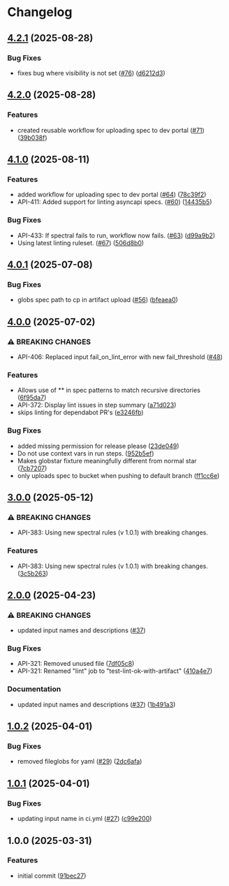 # Changelog


## [4.2.1](https://github.com/entur/gha-api/compare/v4.2.0...v4.2.1) (2025-08-28)


### Bug Fixes

* fixes bug where visibility is not set ([#76](https://github.com/entur/gha-api/issues/76)) ([d6212d3](https://github.com/entur/gha-api/commit/d6212d36201af1fe7ca72c79edf3577a04ea3029))

## [4.2.0](https://github.com/entur/gha-api/compare/v4.1.0...v4.2.0) (2025-08-28)


### Features

* created reusable workflow for uploading spec to dev portal ([#71](https://github.com/entur/gha-api/issues/71)) ([39b038f](https://github.com/entur/gha-api/commit/39b038f000b60ab3238b679273ee9d979fadbba4))

## [4.1.0](https://github.com/entur/gha-api/compare/v4.0.1...v4.1.0) (2025-08-11)


### Features

* added workflow for uploading spec to dev portal ([#64](https://github.com/entur/gha-api/issues/64)) ([78c39f2](https://github.com/entur/gha-api/commit/78c39f2119f030ce862087f64ac6513766f4e7f5))
* API-411: Added support for linting asyncapi specs.  ([#60](https://github.com/entur/gha-api/issues/60)) ([14435b5](https://github.com/entur/gha-api/commit/14435b546188acad8e5b3b97ea86fb5932b7a22c))


### Bug Fixes

* API-433: If spectral fails to run, workflow now fails.  ([#63](https://github.com/entur/gha-api/issues/63)) ([d99a9b2](https://github.com/entur/gha-api/commit/d99a9b2346dc310ce2372231c41e6bb102422856))
* Using latest linting ruleset. ([#67](https://github.com/entur/gha-api/issues/67)) ([506d8b0](https://github.com/entur/gha-api/commit/506d8b0c30e683a4bf5628fd80aa50026f53c36e))

## [4.0.1](https://github.com/entur/gha-api/compare/v4.0.0...v4.0.1) (2025-07-08)


### Bug Fixes

* globs spec path to cp in artifact upload ([#56](https://github.com/entur/gha-api/issues/56)) ([bfeaea0](https://github.com/entur/gha-api/commit/bfeaea0f712363621c7913441289e29e76e469d0))

## [4.0.0](https://github.com/entur/gha-api/compare/v3.0.0...v4.0.0) (2025-07-02)


### ⚠ BREAKING CHANGES

* API-406: Replaced input fail_on_lint_error with new fail_threshold  ([#48](https://github.com/entur/gha-api/issues/48))

### Features

* Allows use of ** in spec patterns to match recursive directories ([6f95da7](https://github.com/entur/gha-api/commit/6f95da7ad7917373752cbaef811e6a662dfe3954))
* API-372: Display lint issues in step summary ([a71d023](https://github.com/entur/gha-api/commit/a71d0237de03fde4479c53c2c92862617b7e23e4))
* skips linting for dependabot PR's ([e3246fb](https://github.com/entur/gha-api/commit/e3246fb1e502ff814d403236d636a7f9b98e4473))


### Bug Fixes

* added missing permission for release please ([23de049](https://github.com/entur/gha-api/commit/23de049b6613b6c3320257688585752a4771439e))
* Do not use context vars in run steps. ([952b5ef](https://github.com/entur/gha-api/commit/952b5ef0e141bbed6f6dabcf2570545ad2102e25))
* Makes globstar fixture meaningfully different from normal star ([7cb7207](https://github.com/entur/gha-api/commit/7cb72075aac6317af445ba6d722123a3c89b5ca1))
* only uploads spec to bucket when pushing to default branch ([ff1cc6e](https://github.com/entur/gha-api/commit/ff1cc6e2efcc14ae134eaad6c08564e6478802e2))


## [3.0.0](https://github.com/entur/gha-api/compare/v2.0.0...v3.0.0) (2025-05-12)


### ⚠ BREAKING CHANGES

* API-383: Using new spectral rules (v 1.0.1) with breaking changes.

### Features

* API-383: Using new spectral rules (v 1.0.1) with breaking changes. ([3c5b263](https://github.com/entur/gha-api/commit/3c5b263508d37defced90184a1f091e08677c9c6))

## [2.0.0](https://github.com/entur/gha-api/compare/v1.0.2...v2.0.0) (2025-04-23)

### ⚠ BREAKING CHANGES

* updated input names and descriptions ([#37](https://github.com/entur/gha-api/issues/37))

### Bug Fixes

* API-321: Removed unused file ([7df05c8](https://github.com/entur/gha-api/commit/7df05c878d3794ab1de57a3591506f97a41e7f3e))
* API-321: Renamed "lint" job to "test-lint-ok-with-artifact" ([410a4e7](https://github.com/entur/gha-api/commit/410a4e731c143f66574d2ee5aaecf4f571bfcc41))

### Documentation

* updated input names and descriptions ([#37](https://github.com/entur/gha-api/issues/37)) ([1b491a3](https://github.com/entur/gha-api/commit/1b491a3af7b950eb1bb4a942abb0e364b1ecaa86))

## [1.0.2](https://github.com/entur/gha-api/compare/v1.0.1...v1.0.2) (2025-04-01)


### Bug Fixes

* removed fileglobs for yaml ([#29](https://github.com/entur/gha-api/issues/29)) ([2dc6afa](https://github.com/entur/gha-api/commit/2dc6afa017788b4a1f6e554a7f8041b13b1d6c56))

## [1.0.1](https://github.com/entur/gha-api/compare/v1.0.0...v1.0.1) (2025-04-01)


### Bug Fixes

* updating input name in ci.yml ([#27](https://github.com/entur/gha-api/issues/27)) ([c99e200](https://github.com/entur/gha-api/commit/c99e2003bab3f1d1e35c8908f66f4e81931a4b9c))

## 1.0.0 (2025-03-31)


### Features

* initial commit ([91bec27](https://github.com/entur/gha-api/commit/91bec27bb47ca0dbfb8a985802bbbec6e9a22697))
